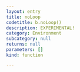 ```yaml
---
layout: entry
title: noLoop
codetitle: b.noLoop()
description: EXPERIMENTAL!
category: Environment
subcategory: null
returns: null
parameters: []
kind: function

---
```

